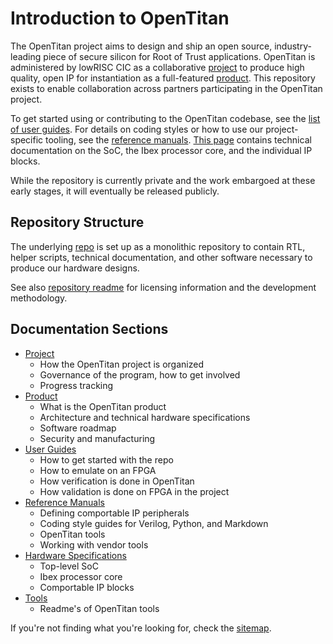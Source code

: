 # Introduction to OpenTitan

The OpenTitan project aims to design and ship an open source, industry-leading piece of secure silicon for Root of Trust applications.
OpenTitan is administered by lowRISC CIC as a collaborative
[project](doc/project.md)
to produce high quality, open IP for instantiation as a full-featured
[product](doc/product.md).
This repository exists to enable collaboration across partners participating in the OpenTitan project.

To get started using or contributing to the OpenTitan codebase, see the
[list of user guides](doc/ug/index.md).
For details on coding styles or how to use our project-specific tooling, see the
[reference manuals](doc/rm/index.md).
[This page](hw/index.md)
contains technical documentation on the SoC, the Ibex processor core, and the individual IP blocks.

While the repository is currently private and the work embargoed at these early stages, it will eventually be released publicly.

## Repository Structure

The underlying
[repo](http://www.github.com/lowrisc/opentitan)
is set up as a monolithic repository to contain RTL, helper scripts, technical documentation, and other software necessary to produce our hardware designs.

See also [repository readme](README.mkd) for licensing information and the development methodology.

## Documentation Sections

* [Project](doc/project.md)
  * How the OpenTitan project is organized
  * Governance of the program, how to get involved
  * Progress tracking
* [Product](doc/product.md)
  * What is the OpenTitan product
  * Architecture and technical hardware specifications
  * Software roadmap
  * Security and manufacturing
* [User Guides](doc/ug/index.md)
  * How to get started with the repo
  * How to emulate on an FPGA
  * How verification is done in OpenTitan
  * How validation is done on FPGA in the project
* [Reference Manuals](doc/rm/index.md)
  * Defining comportable IP peripherals
  * Coding style guides for Verilog, Python, and Markdown
  * OpenTitan tools
  * Working with vendor tools
* [Hardware Specifications](hw/index.md)
  * Top-level SoC
  * Ibex processor core
  * Comportable IP blocks
* [Tools](util/index.md)
  * Readme's of OpenTitan tools

If you're not finding what you're looking for, check the [sitemap](sitemap.md).
